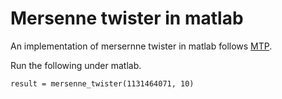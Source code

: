 # Mersenne twister in matlab

An implementation of mersernne twister in matlab follows [MTP](https://github.com/james727/MTP).

Run the following under matlab.
```
result = mersenne_twister(1131464071, 10)
```
